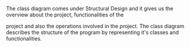 The class diagram comes under Structural Design and it gives us the overview about the project, functionalities of the

project and also the operations involved in the project. The class diagram describes the structure of the program by representing it's classes and functionalities.
